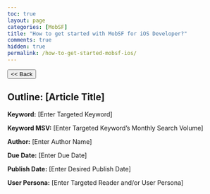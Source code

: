```yaml
---
toc: true
layout: page
categories: [MobSF]
title: "How to get started with MobSF for iOS Developer?"
comments: true
hidden: true
permalink: /how-to-get-started-mobsf-ios/
---
```


<button class="back-button" onclick="window.history.back()"><< Back</button>

## Outline: [Article Title]

**Keyword:** [Enter Targeted Keyword]

**Keyword MSV:** [Enter Targeted Keyword’s Monthly Search Volume]

**Author:** [Enter Author Name]

**Due Date:** [Enter Due Date]

**Publish Date:** [Enter Desired Publish Date]

**User Persona:** [Enter Targeted Reader and/or User Persona]

<br>
